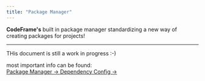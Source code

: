 ```yaml
---
title: "Package Manager"
---
```


**CodeFrame's** built in package manager standardizing a new way of creating packages for projects!

---

THis document is still a work in progress :-\)

most important info can be found:  
[Package Manager -> Dependency Config ->](dependency-config)
